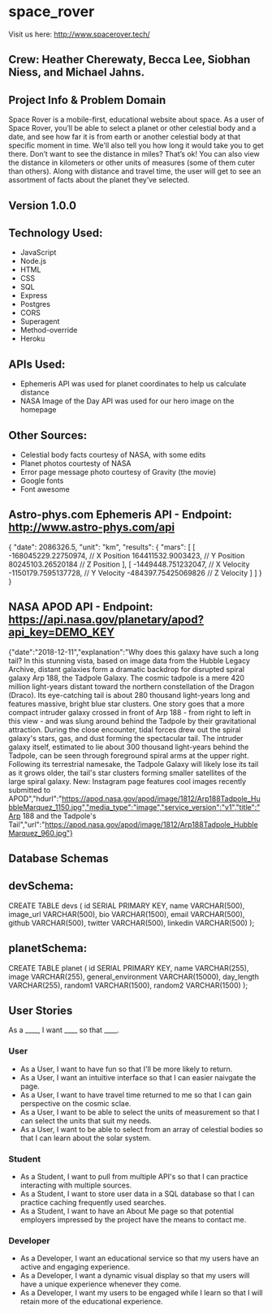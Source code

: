 # space_rover

Visit us here: http://www.spacerover.tech/

## Crew: Heather Cherewaty, Becca Lee, Siobhan Niess, and Michael Jahns.

## Project Info & Problem Domain

Space Rover is a mobile-first, educational website about space. As a user of Space Rover, you’ll be able to select a planet or other celestial body and a date, and see how far it is from earth or another celestial body at that specific moment in time. We'll also tell you how long it would take you to get there. Don’t want to see the distance in miles? That’s ok! You can also view the distance in kilometers or other units of measures (some of them cuter than others). Along with distance and travel time, the user will get to see an assortment of facts about the planet they’ve selected.

## Version 1.0.0

## Technology Used:
- JavaScript
- Node.js
- HTML
- CSS
- SQL
- Express
- Postgres
- CORS
- Superagent
- Method-override
- Heroku

## APIs Used:
- Ephemeris API was used for planet coordinates to help us calculate distance
- NASA Image of the Day API was used for our hero image on the homepage

## Other Sources:
- Celestial body facts courtesy of NASA, with some edits
- Planet photos courtesty of NASA
- Error page message photo courtesy of Gravity (the movie)
- Google fonts
- Font awesome

## Astro-phys.com Ephemeris API - Endpoint: http://www.astro-phys.com/api

{
  "date": 2086326.5,
  "unit": "km",
  "results": {
    "mars": [
      [
        -168045229.22750974, // X Position
        164411532.9003423,   // Y Position
        80245103.26520184    // Z Position
      ],
      [
        -1449448.751232047,  // X Velocity
        -1150179.7595137728, // Y Velocity
        -484397.75425069826  // Z Velocity
      ]
    ]
  }
}

## NASA APOD API - Endpoint: https://api.nasa.gov/planetary/apod?api_key=DEMO_KEY

{"date":"2018-12-11","explanation":"Why does this galaxy have such a long tail?   In this stunning vista, based on image data from the Hubble Legacy Archive, distant galaxies form a dramatic backdrop for disrupted spiral galaxy Arp 188, the Tadpole Galaxy. The cosmic tadpole is a mere 420 million light-years distant toward the northern constellation of the Dragon (Draco). Its eye-catching tail is about 280 thousand light-years long and features massive, bright blue star clusters. One story goes that a more compact intruder galaxy crossed in front of Arp 188 - from right to left in this view - and was slung around behind the Tadpole by their gravitational attraction. During the close encounter, tidal forces drew out the spiral galaxy's stars, gas, and dust forming the spectacular tail. The intruder galaxy itself, estimated to lie about 300 thousand light-years behind the Tadpole, can be seen through foreground spiral arms at the upper right. Following its terrestrial namesake, the Tadpole Galaxy will likely lose its tail as it grows older, the tail's star clusters forming smaller satellites of the large spiral galaxy.   New: Instagram page features cool images recently submitted to APOD","hdurl":"https://apod.nasa.gov/apod/image/1812/Arp188Tadpole_HubbleMarquez_1150.jpg","media_type":"image","service_version":"v1","title":"Arp 188 and the Tadpole's Tail","url":"https://apod.nasa.gov/apod/image/1812/Arp188Tadpole_HubbleMarquez_960.jpg"}

## Database Schemas

## devSchema:
CREATE TABLE devs (
    id SERIAL PRIMARY KEY,
    name VARCHAR(500),
    image_url VARCHAR(500),
    bio VARCHAR(1500),
    email VARCHAR(500),
    github VARCHAR(500),
    twitter VARCHAR(500),
    linkedin VARCHAR(500)
);

## planetSchema:
CREATE TABLE planet (
  id SERIAL PRIMARY KEY,
  name VARCHAR(255),
  image VARCHAR(255),
  general_environment VARCHAR(15000),
  day_length VARCHAR(255),
  random1 VARCHAR(1500),
  random2 VARCHAR(1500)
);

## User Stories
As a ____, I want ____ so that ____.

### User
- As a User, I want to have fun so that I'll be more likely to return.
- As a User, I want an intuitive interface so that I can easier naivgate the page.
- As a User, I want to have travel time returned to me so that I can gain perspective on the cosmic sclae. 
- As a User, I want to be able to select the units of measurement so that I can select the units that suit my needs.
- As a User, I want to be able to select from an array of celestial bodies so that I can learn about the solar system. 
### Student
- As a Student, I want to pull from multiple API's so that I can practice interacting with multiple sources.
- As a Student, I want to store user data in a SQL database so that I can practice caching frequently used searches.
- As a Student, I want to have an About Me page so that potential employers impressed by the project have the means to contact me.
### Developer
- As a Developer, I want an educational service so that my users have an active and engaging experience.
- As a Developer, I want a dynamic visual display so that my users will have a unique experience whenever they come.
- As a Developer, I want my users to be engaged while I learn so that I will retain more of the educational experience. 

